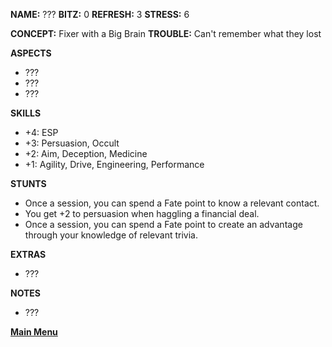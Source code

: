 **NAME:** ???
**BITZ:** 0
**REFRESH:** 3
**STRESS:** 6

**CONCEPT:** Fixer with a Big Brain
**TROUBLE:** Can't remember what they lost

**ASPECTS** 
- ???
- ???
- ???

**SKILLS**
- +4: ESP
- +3: Persuasion, Occult
- +2: Aim, Deception, Medicine
- +1: Agility, Drive, Engineering, Performance

**STUNTS**
- Once a session, you can spend a Fate point to know a relevant contact.
- You get +2 to persuasion when haggling a financial deal.
- Once a session, you can spend a Fate point to create an advantage through your knowledge of relevant trivia.

**EXTRAS**
- ???

**NOTES**
- ???

 **[Main Menu](../README.md)**